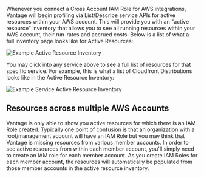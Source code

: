 Whenever you connect a Cross Account IAM Role for AWS integrations, Vantage will begin profiling via List/Describe service APIs for active resources within your AWS account. This will provide you with an "active resource" inventory that allows you to see all running resources within your AWS account, their run-rates and accrued costs. Below is a list of what a full inventory page looks like for Active Resources:

![Example Active Resource Inventory](/img/active_resources_inventory.png)

You may click into any service above to see a full list of resources for that specific service. For example, this is what a list of Cloudfront Distributions looks like in the Active Resource Inventory:

![Example Service Active Resource Inventory](/img/active_resources_cf.png)

## Resources across multiple AWS Accounts

Vantage is only able to show you active resources for which there is an IAM Role created. Typically one point of confusion is that an organization with a root/management account will have an IAM Role but you may think that Vantage is missing resources from various member accounts. In order to see active resources from within each member account, you'll simply need to create an IAM role for each member account. As you create IAM Roles for each member account, the resources will automatically be populated from those member accounts in the active resource inventory.
